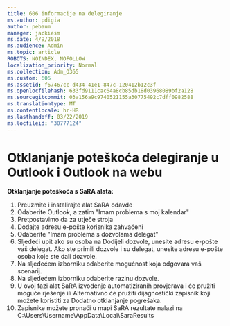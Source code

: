 ```yaml
---
title: 606 informacije na delegiranje
ms.author: pdigia
author: pebaum
manager: jackiesm
ms.date: 4/9/2018
ms.audience: Admin
ms.topic: article
ROBOTS: NOINDEX, NOFOLLOW
localization_priority: Normal
ms.collection: Adm_O365
ms.custom: 606
ms.assetid: f67467cc-d434-41e1-847c-120412b12c3f
ms.openlocfilehash: 633fd9111cac64a8cb85db18d03968089bf2a128
ms.sourcegitcommit: 03a156a9c9740521155a30775492c7dff0982588
ms.translationtype: MT
ms.contentlocale: hr-HR
ms.lasthandoff: 03/22/2019
ms.locfileid: "30777124"
---
```

# <a name="troubleshooting-delegation-in-outlook-and-outlook-on-the-web"></a>Otklanjanje poteškoća delegiranje u Outlook i Outlook na webu

**Otklanjanje poteškoća s SaRA alata:**

1. Preuzmite i instalirajte alat SaRA odavde
1. Odaberite Outlook, a zatim "Imam problema s moj kalendar"
1. Pretpostavimo da za utječe stroja
1. Dodajte adresu e-pošte korisnika zahvaćeni
1. Odaberite "Imam problema s dozvolama delegat"
1. Sljedeći upit ako su osoba na Dodijeli dozvole, unesite adresu e-pošte vaš delegat. Ako ste primili dozvole i su delegat, unesite adresu e-pošte osoba koje ste dali dozvole.
1. Na sljedećem izborniku odaberite mogućnost koja odgovara vaš scenarij. 
1. Na sljedećem izborniku odaberite razinu dozvole.
1. U ovoj fazi alat SaRA izvođenje automatiziranih provjerava i će pružiti moguće rješenje ili Alternativno će pružiti dijagnostički zapisnik koji možete koristiti za Dodatno otklanjanje pogrešaka.
1. Zapisnike možete pronaći u mapi SaRA rezultate nalazi na C:\Users\Username\AppData\Local\SaraResults